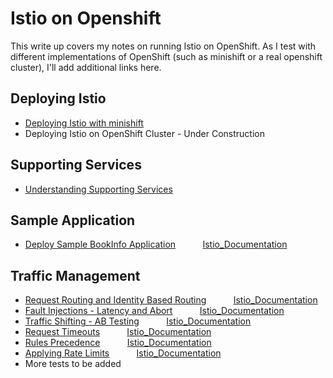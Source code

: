 # Istio on Openshift

This write up covers my notes on running Istio on OpenShift. As I test with different implementations of OpenShift (such as minishift or a real openshift cluster), I'll add additional links here.

## Deploying Istio

* [Deploying Istio with minishift](./DeployingIstioWithMinishift.md)
* Deploying Istio on OpenShift Cluster - Under Construction

## Supporting Services
* [Understanding Supporting Services](./usingIstioSupportingServices.md)


## Sample Application 
* [Deploy Sample BookInfo Application](./DeployingSampleApplication.md)&nbsp;&nbsp;&nbsp;&nbsp;&nbsp;&nbsp;&nbsp;&nbsp;&nbsp;&nbsp; [Istio_Documentation](https://istio.io/docs/examples/bookinfo/)

## Traffic Management
* [Request Routing and Identity Based Routing](./RequestRouting.md)&nbsp;&nbsp;&nbsp;&nbsp;&nbsp;&nbsp;&nbsp;&nbsp;&nbsp;&nbsp;   [Istio_Documentation](https://istio.io/docs/tasks/traffic-management/request-routing/)	
* [Fault Injections - Latency and Abort](./FaultInjection.md)&nbsp;&nbsp;&nbsp;&nbsp;&nbsp;&nbsp;&nbsp;&nbsp;&nbsp;&nbsp;     [Istio_Documentation](https://istio.io/docs/tasks/traffic-management/fault-injection.html)
* [Traffic Shifting - AB Testing](./ABTesting.md)&nbsp;&nbsp;&nbsp;&nbsp;&nbsp;&nbsp;&nbsp;&nbsp;&nbsp;&nbsp;     [Istio_Documentation](https://istio.io/docs/tasks/traffic-management/traffic-shifting/)
* [Request Timeouts](./RequestTimeOut.md)&nbsp;&nbsp;&nbsp;&nbsp;&nbsp;&nbsp;&nbsp;&nbsp;&nbsp;&nbsp;      [Istio_Documentation](https://istio.io/docs/tasks/traffic-management/request-timeouts)
* [Rules Precedence](./RulesPrecedence.md)&nbsp;&nbsp;&nbsp;&nbsp;&nbsp;&nbsp;&nbsp;&nbsp;&nbsp;&nbsp;     [Istio_Documentation](https://istio.io/docs/concepts/traffic-management/rules-configuration.html#rules-have-precedence)
* [Applying Rate Limits](./ApplyingRateLimits.md)&nbsp;&nbsp;&nbsp;&nbsp;&nbsp;&nbsp;&nbsp;&nbsp;&nbsp;&nbsp;   [Istio_Documentation](https://istio.io/docs/tasks/policy-enforcement/rate-limiting.html)
* More tests to be added